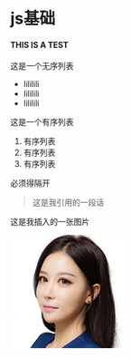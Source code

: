 # js基础
#### THIS IS A TEST
这是一个无序列表
* lililili
* lililili
* lililili

这是一个有序列表
1. 有序列表
2. 有序列表
3. 有序列表

必须得隔开

>这是我引用的一段话

这是我插入的一张图片

![touxiang](img/header.png)
